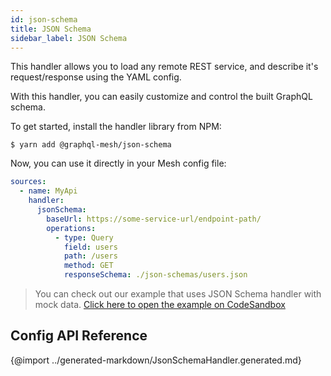 ```yaml
---
id: json-schema
title: JSON Schema
sidebar_label: JSON Schema
---
```


This handler allows you to load any remote REST service, and describe it's request/response using the YAML config.

With this handler, you can easily customize and control the built GraphQL schema.

To get started, install the handler library from NPM:

```
$ yarn add @graphql-mesh/json-schema
```

Now, you can use it directly in your Mesh config file:

```yml
sources:
  - name: MyApi
    handler:
      jsonSchema:
        baseUrl: https://some-service-url/endpoint-path/
        operations:
          - type: Query
            field: users
            path: /users
            method: GET
            responseSchema: ./json-schemas/users.json
```

> You can check out our example that uses JSON Schema handler with mock data.
[Click here to open the example on CodeSandbox](https://codesandbox.io/s/github/Urigo/graphql-mesh/tree/master/examples/json-schema-example)

## Config API Reference

{@import ../generated-markdown/JsonSchemaHandler.generated.md}

